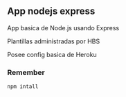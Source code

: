 ## App nodejs  express

App basica de Node.js usando Express

Plantillas administradas por HBS

Posee config basica de Heroku

### Remember

```
npm intall
```